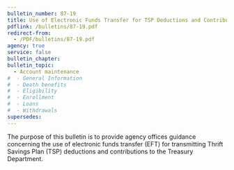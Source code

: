 ```yaml
---
bulletin_number: 87-19
title: Use of Electronic Funds Transfer for TSP Deductions and Contributions
pdflink: /bulletins/87-19.pdf
redirect-from:
  - /PDF/bulletins/87-19.pdf
agency: true
service: false
bulletin_chapter:
bulletin_topic:
  - Account maintenance
#  - General Information
#  - Death benefits
#  - Eligibility
#  - Enrollment
#  - Loans
#  - Withdrawals
supersedes:
---
```


The purpose of this bulletin is to provide agency offices guidance concerning the use of electronic funds transfer (EFT) for transmitting Thrift Savings Plan (TSP) deductions and contributions to the Treasury Department.

